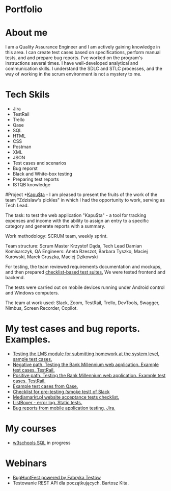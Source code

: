 # Portfolio

# About me
I am a Quality Assurance Engineer and I am actively gaining knowledge in this area. I can create test cases based on specifications, perform manual tests, and and prepare bug reports. I've worked on the program's instructions several times. I have well-developed analytical and communication skills. I understand the SDLC and STLC processes, and the way of working in the scrum environment is not a mystery to me.

# Tech Skils
* Jira
* TestRail
* Trello
* Qase
* SQL
* HTML
* CSS
* Postman
* XML
* JSON
* Test cases and scenarios
* Bug reporst
* Black and White-box testing
* Preparing test reports
* ISTQB knowledge

#Project
*[Kapu$ta](https://github.com/kryniczan/portfolio/blob/main/files/prezentacja-Kapusta.pdf) - I am pleased to present the fruits of the work of the team "Zdzislaw's pickles" in which I had the opportunity to work, serving as Tech Lead.

The task: to test the web application "Kapu$ta" - a tool for tracking expenses and income with the ability to assign an entry to a specific category and generate reports with a summary.

Work methodology: SCRUM team, weekly sprint.

Team structure: Scrum Master Krzystof Dąda, Tech Lead Damian Komisarczyk, QA Engineers: Aneta Rzeszot, Barbara Tyszko, Maciej Kurowski, Marek Gruszka, Maciej Dzikowski

For testing, the team reviewed requirements documentation and mockups, and then prepared [checklist-based test suites.](https://github.com/kryniczan/portfolio/blob/main/files/kapusta-checklist-testRail.pdf) We were tested frontend and backend. 

The tests were carried out on mobile devices running under Android control and Windows computers. 

The team at work used: Slack, Zoom, TestRail, Trello, DevTools, Swagger, Nimbus, Screen Recorder, Copilot.


# My test cases and bug reports. Examples.
+ [Testing the LMS module for submitting homework at the system level, sample test cases.](https://github.com/kryniczan/portfolio/blob/main/files/tc-lms-homework.pdf)
+ [Negative path. Testing the Bank Millennium web application. Example test cases. TestRail.](https://github.com/kryniczan/portfolio/blob/main/files/tc-negative-path.pdf)
+ [Positive path. Testing the Bank Millennium web application. Example test cases. TestRail.](https://github.com/kryniczan/portfolio/blob/main/files/tc-positive-path.pdf)
+ [Example test cases from Qase.](https://github.com/kryniczan/portfolio/blob/main/files/tc-qase-examples.pdf)
+ [Checklist for pre-testing (smoke test) of Slack](https://github.com/kryniczan/portfolio/blob/main/files/slack-smoke-tests-checklist.pdf)
+ [Mediamarkt.pl website acceptance tests checklist.](https://github.com/kryniczan/portfolio/blob/main/files/mm-accepance-checklist.pdf)
+ [ListBoxer - error log. Static tests.](https://github.com/kryniczan/portfolio/blob/main/files/static-tests.pdf)
+ [Bug reports from mobile application testing. Jira.](https://github.com/kryniczan/portfolio/blob/main/files/bug-reports-mobile-testing.pdf)

# My courses
+ [w3schools SQL](https://www.w3schools.com/sql/default.asp) in progress

# Webinars
+ [BugHuntFest powered by Fabryka Testów](https://fabrykatestow.pl/bughuntfest/)
+ Testowanie REST API dla początkujących. Bartosz Kita.